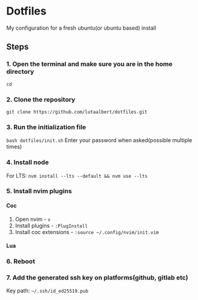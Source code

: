 # Dotfiles

My configuration for a fresh ubuntu(or ubuntu based) install

## Steps

### 1. Open the terminal and make sure you are in the home directory

`cd`

### 2. Clone the repository

`git clone https://github.com/lutaalbert/dotfiles.git`

### 3. Run the initialization file

`bash dotfiles/init.sh` Enter your password when asked(possible multiple times)

### 4. Install node

For LTS: `nvm install --lts --default && nvm use --lts`

### 5. Install nvim plugins

#### Coc

1. Open nvim - `v`
2. Install plugins - `:PlugInstall`
3. Install coc extensions - `:source ~/.config/nvim/init.vim`

#### Lua

### 6. Reboot

### 7. Add the generated ssh key on platforms(github, gitlab etc)

Key path: `~/.ssh/id_ed25519.pub`

